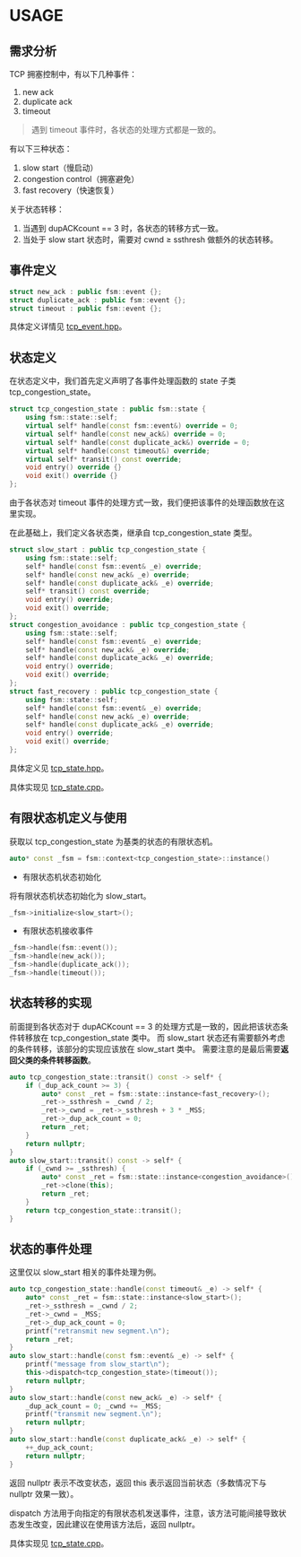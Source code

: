 # USAGE

## 需求分析

TCP 拥塞控制中，有以下几种事件：

1. new ack
2. duplicate ack
3. timeout

> 遇到 timeout 事件时，各状态的处理方式都是一致的。

有以下三种状态：

1. slow start（慢启动）
2. congestion control（拥塞避免）
3. fast recovery（快速恢复）

关于状态转移：

1. 当遇到 dupACKcount == 3 时，各状态的转移方式一致。
2. 当处于 slow start 状态时，需要对 cwnd $\ge$ ssthresh 做额外的状态转移。

## 事件定义

~~~cpp
struct new_ack : public fsm::event {};
struct duplicate_ack : public fsm::event {};
struct timeout : public fsm::event {};
~~~

具体定义详情见 [tcp_event.hpp](../../example/tcp_congestion_control/include/tcp_event.hpp)。

## 状态定义

在状态定义中，我们首先定义声明了各事件处理函数的 state 子类 tcp_congestion_state。

~~~cpp
struct tcp_congestion_state : public fsm::state {
    using fsm::state::self;
    virtual self* handle(const fsm::event&) override = 0;
    virtual self* handle(const new_ack&) override = 0;
    virtual self* handle(const duplicate_ack&) override = 0;
    virtual self* handle(const timeout&) override;
    virtual self* transit() const override;
    void entry() override {}
    void exit() override {}
};
~~~

由于各状态对 timeout 事件的处理方式一致，我们便把该事件的处理函数放在这里实现。

在此基础上，我们定义各状态类，继承自 tcp_congestion_state 类型。

~~~cpp
struct slow_start : public tcp_congestion_state {
    using fsm::state::self;
    self* handle(const fsm::event& _e) override;
    self* handle(const new_ack& _e) override;
    self* handle(const duplicate_ack& _e) override;
    self* transit() const override;
    void entry() override;
    void exit() override;
};
struct congestion_avoidance : public tcp_congestion_state {
    using fsm::state::self;
    self* handle(const fsm::event& _e) override;
    self* handle(const new_ack& _e) override;
    self* handle(const duplicate_ack& _e) override;
    void entry() override;
    void exit() override;
};
struct fast_recovery : public tcp_congestion_state {
    using fsm::state::self;
    self* handle(const fsm::event& _e) override;
    self* handle(const new_ack& _e) override;
    self* handle(const duplicate_ack& _e) override;
    void entry() override;
    void exit() override;
};
~~~

具体定义见 [tcp_state.hpp](../../example/tcp_congestion_control/include/tcp_state.hpp)。

具体实现见 [tcp_state.cpp](../../example/tcp_congestion_control/src/tcp_state.cpp)。

## 有限状态机定义与使用

获取以 tcp_congestion_state 为基类的状态的有限状态机。

~~~cpp
auto* const _fsm = fsm::context<tcp_congestion_state>::instance()
~~~

- 有限状态机状态初始化

将有限状态机状态初始化为 slow_start。

~~~cpp
_fsm->initialize<slow_start>();
~~~

- 有限状态机接收事件

~~~cpp
_fsm->handle(fsm::event());
_fsm->handle(new_ack());
_fsm->handle(duplicate_ack());
_fsm->handle(timeout());
~~~

## 状态转移的实现

前面提到各状态对于 dupACKcount == 3 的处理方式是一致的，因此把该状态条件转移放在 tcp_congestion_state 类中。
而 slow_start 状态还有需要额外考虑的条件转移，该部分的实现应该放在 slow_start 类中。
需要注意的是最后需要**返回父类的条件转移函数**。

~~~cpp
auto tcp_congestion_state::transit() const -> self* {
    if (_dup_ack_count >= 3) {
        auto* const _ret = fsm::state::instance<fast_recovery>();
        _ret->_ssthresh = _cwnd / 2;
        _ret->_cwnd = _ret->_ssthresh + 3 * _MSS;
        _ret->_dup_ack_count = 0;
        return _ret;
    }
    return nullptr;
}
auto slow_start::transit() const -> self* {
    if (_cwnd >= _ssthresh) {
        auto* const _ret = fsm::state::instance<congestion_avoidance>();
        _ret->clone(this);
        return _ret;
    }
    return tcp_congestion_state::transit();
}
~~~

## 状态的事件处理

这里仅以 slow_start 相关的事件处理为例。

~~~cpp
auto tcp_congestion_state::handle(const timeout& _e) -> self* {
    auto* const _ret = fsm::state::instance<slow_start>();
    _ret->_ssthresh = _cwnd / 2;
    _ret->_cwnd = _MSS;
    _ret->_dup_ack_count = 0;
    printf("retransmit new segment.\n");
    return _ret;
}
auto slow_start::handle(const fsm::event& _e) -> self* {
    printf("message from slow_start\n");
    this->dispatch<tcp_congestion_state>(timeout());
    return nullptr;
}
auto slow_start::handle(const new_ack& _e) -> self* {
    _dup_ack_count = 0; _cwnd += _MSS;
    printf("transmit new segment.\n");
    return nullptr;
}
auto slow_start::handle(const duplicate_ack& _e) -> self* {
    ++_dup_ack_count;
    return nullptr;
}
~~~

返回 nullptr 表示不改变状态，返回 this 表示返回当前状态（多数情况下与 nullptr 效果一致）。

dispatch 方法用于向指定的有限状态机发送事件，注意，该方法可能间接导致状态发生改变，因此建议在使用该方法后，返回 nullptr。

具体实现见 [tcp_state.cpp](../../example/tcp_congestion_control/src/tcp_state.cpp)。